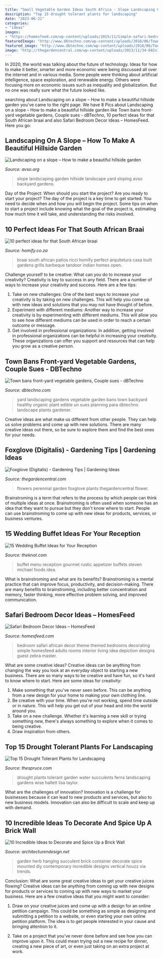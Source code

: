 ```yaml
---
title: "Small Vegetable Garden Ideas South Africa - Slope Landscaping Garden Hillside Landscape Yard Sloping Avso Backyard Gardens"
description: "Top 15 drought tolerant plants for landscaping"
date: "2023-06-21"
categories:
- "ideas"
images:
- "https://homesfeed.com/wp-content/uploads/2015/11/Simple-safari-bedroom-decorating-idea-with-zebra-themed-pillowcases-and-zebra-skin-theme-bedroom-rug.jpg"
featuredImage: "http://www.dbtechno.com/wp-content/uploads/2016/06/Town-bans-front-yard-gardens.jpg"
featured_image: "http://www.dbtechno.com/wp-content/uploads/2016/06/Town-bans-front-yard-gardens.jpg"
image: "http://thegardencentral.com/wp-content/uploads/2013/11/34-682x1024.jpg"
---
```



In 2020, the world was talking about the future of technology. Ideas for how to make it better, smarter and more economic were being discussed all over the internet and in various media. Some people were thinking about artificial intelligence, space exploration, and renewable energy. Others were focusing more on economic issues such as inequality and globalization. But no one was really sure what the future looked like.

	

		
searching about Landscaping on a slope – How to make a beautiful hillside garden you've came to the right page. We have 8 Pics about Landscaping on a slope – How to make a beautiful hillside garden like Town bans front-yard vegetable gardens, Couple sues - dBTechno, 10 perfect ideas for that South African braai and also Safari Bedroom Decor Ideas – HomesFeed. Here you go:
		
    
## Landscaping On A Slope – How To Make A Beautiful Hillside Garden

<img loading=lazy src="http://www.avso.org/wp-content/uploads/2014/11/landscaping-on-a-slope-how-to-make-a-beautiful-hillside-garden-1415025445.jpg" onerror="this.onerror=null;this.src='https://tse2.mm.bing.net/th?id=OIP.laUUgLfTIJbvA5J8utBeawHaFj&amp;pid=15.1';" alt="Landscaping on a slope – How to make a beautiful hillside garden">

_Source: avso.org_

>slope landscaping garden hillside landscape yard sloping avso backyard gardens. 

	

Day of the Project: When should you start the project?
Are you ready to start your project? The day of the project is a key time to get started. You need to decide when and how you will begin the project. Some tips on when to start a project include knowing what the goal of the project is, estimating how much time it will take, and understanding the risks involved.

    
## 10 Perfect Ideas For That South African Braai

<img loading=lazy src="https://images.homify.com/images/a_0,c_fit,f_auto,q_auto,w_1108/v1461855146/p/photo/image/1482860/Marlene_Ricci_Casa_Florestópolis-20/photos-by-i-homify.jpg" onerror="this.onerror=null;this.src='https://tse2.mm.bing.net/th?id=OIP.ETFdThp_P63QTXCZ-BhP8QHaE5&amp;pid=15.1';" alt="10 perfect ideas for that South African braai">

_Source: homify.co.za_

>braai south african patios ricci homify perfect arquitetura casa built gardens grills barbeque tandoor indian homes open. 

	

Challenge yourself to be creative: What can you do to increase your creativity?
Creativity is key to success in any field. There are a number of ways to increase your creativity and success. Here are a few tips: 
1. Take on new challenges: One of the best ways to increase your creativity is by taking on new challenges. This will help you come up with new ideas and solutions that you may not have thought of before. 
2. Experiment with different mediums: Another way to increase your creativity is by experimenting with different mediums. This will allow you to see how different mediums can be used in order to reach a certain outcome or message. 
3. Get involved in professional organizations: In addition, getting involved in professional organizations can be helpful in increasing your creativity. These organizations can offer you support and resources that can help you grow as a creative person.

    
## Town Bans Front-yard Vegetable Gardens, Couple Sues - DBTechno

<img loading=lazy src="http://www.dbtechno.com/wp-content/uploads/2016/06/Town-bans-front-yard-gardens.jpg" onerror="this.onerror=null;this.src='https://tse3.mm.bing.net/th?id=OIP.5Wf-8acGtHYW3p_hEEik-QHaEm&amp;pid=15.1';" alt="Town bans front-yard vegetable gardens, Couple sues - dBTechno">

_Source: dbtechno.com_

>yard landscaping gardens vegetable garden bans town backyard healthy organic plant edible un sues planning para dbtechno landscape plants gardener. 

	

Creative ideas are what make us different from other people. They can help us solve problems and come up with new solutions. There are many creative ideas out there, so be sure to explore them and find the best ones for your needs.

    
## Foxglove (Digitalis) - Gardening Tips | Gardening Ideas

<img loading=lazy src="http://thegardencentral.com/wp-content/uploads/2013/11/34-682x1024.jpg" onerror="this.onerror=null;this.src='https://tse4.mm.bing.net/th?id=OIP.b9JhBq0CTKXW1BUiyuLgoQHaLH&amp;pid=15.1';" alt="Foxglove (Digitalis) - Gardening Tips | Gardening Ideas">

_Source: thegardencentral.com_

>flowers perennial garden foxglove plants thegardencentral flower. 

	

Brainstroming is a term that refers to the process by which people can think of multiple ideas at once. Brainstroming is often used when someone has an idea that they want to pursue but they don't know where to start. People can use brainstroming to come up with new ideas for products, services, or business ventures.

    
## 15 Wedding Buffet Ideas For Your Reception

<img loading=lazy src="https://media-api.xogrp.com/images/12e90cfa-fbd4-43ea-8ef9-4782dfbc786a~rs_768.h" onerror="this.onerror=null;this.src='https://tse3.mm.bing.net/th?id=OIP.7SYmEKUwrv4N6YPLQYTkiwHaJ4&amp;pid=15.1';" alt="15 Wedding Buffet Ideas for Your Reception">

_Source: theknot.com_

>buffet menu reception gourmet rustic appetizer buffets steven michael foods idea. 

	

What is brainstroming and what are its benefits?
Brainstroming is a mental practice that can improve focus, productivity, and decision-making. There are many benefits to brainstroming, including better concentration and memory, faster thinking, more effective problem solving, and improved communication.

    
## Safari Bedroom Decor Ideas – HomesFeed

<img loading=lazy src="https://homesfeed.com/wp-content/uploads/2015/11/Simple-safari-bedroom-decorating-idea-with-zebra-themed-pillowcases-and-zebra-skin-theme-bedroom-rug.jpg" onerror="this.onerror=null;this.src='https://tse3.mm.bing.net/th?id=OIP.JjN7O-iwtTFjn2HySRT3-gHaFn&amp;pid=15.1';" alt="Safari Bedroom Decor Ideas – HomesFeed">

_Source: homesfeed.com_

>bedroom safari african decor theme themed bedrooms decorating simple homesfeed adults rooms interior living idea depiction designs guest zebra master. 

	

What are some creative ideas?
Creative ideas can be anything from changing the way you look at an everyday object to starting a new business. There are so many ways to be creative and have fun, so it's hard to know where to start. Here are some ideas for creativity: 
1. Make something that you've never seen before. This can be anything from a new design for your home to making your own clothing line. 
2. Be creative with your time. When you're not working, spend time outside or in nature. This will help you get out of your head and into the world around you. 
3. Take on a new challenge. Whether it's learning a new skill or trying something new, there's always something to explore when it comes to being creative. 
4. Draw inspiration from others.

    
## Top 15 Drought Tolerant Plants For Landscaping

<img loading=lazy src="https://fthmb.tqn.com/SVGPzB9xMkzDco8Cf79fPYE11-U=/1500x1000/filters:fill(auto,1)/agaves_and_ferns-58ade1db3df78c345be0dbb0.jpg" onerror="this.onerror=null;this.src='https://tse1.mm.bing.net/th?id=OIP.ULYhgvlKAY5qSOP_xKEuzgHaE8&amp;pid=15.1';" alt="Top 15 Drought Tolerant Plants for Landscaping">

_Source: thespruce.com_

>drought plants tolerant garden water succulents ferns landscaping gardens wise hallett lisa taylor. 

	

What are the challenges of innovation?
Innovation is a challenge for businesses because it can lead to new products and services, but also to new business models. Innovation can also be difficult to scale and keep up with demand.

    
## 10 Incredible Ideas To Decorate And Spice Up A Brick Wall

<img loading=lazy src="https://cdn.architecturendesign.net/wp-content/uploads/2014/09/1021.jpg" onerror="this.onerror=null;this.src='https://tse2.mm.bing.net/th?id=OIP.XyOCV1GKmmoxtFgKoQ8O3wHaFk&amp;pid=15.1';" alt="10 Incredible Ideas to Decorate and Spice Up a Brick Wall">

_Source: architecturendesign.net_

>garden herb hanging succulent brick container decorate spice mounted diy contemporary incredible designs vertical houzz via trends. 

	

Conclusion: What are some great creative ideas to get your creative juices flowing?
Creative ideas can be anything from coming up with new designs for products or services to coming up with new ways to market your business. Here are a few creative ideas that you might want to consider: 
1. Draw on your creative juices and come up with a design for an online petition campaign. This could be something as simple as designing and submitting a petition to a website, or even starting your own online petition platform. The idea is to get people interested in your cause and bringing attention to it. 

2. Take on a project that you’ve never done before and see how you can improve upon it. This could mean trying out a new recipe for dinner, creating a new piece of art, or even just taking on an extra project at work.

